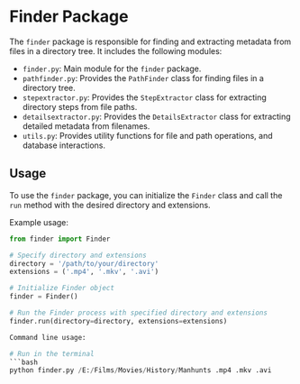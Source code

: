 # Finder Package

The `finder` package is responsible for finding and extracting metadata from files in a directory tree. It includes the following modules:

- `finder.py`: Main module for the `finder` package.
- `pathfinder.py`: Provides the `PathFinder` class for finding files in a directory tree.
- `stepextractor.py`: Provides the `StepExtractor` class for extracting directory steps from file paths.
- `detailsextractor.py`: Provides the `DetailsExtractor` class for extracting detailed metadata from filenames.
- `utils.py`: Provides utility functions for file and path operations, and database interactions.

## Usage

To use the `finder` package, you can initialize the `Finder` class and call the `run` method with the desired directory and extensions.

Example usage:

```python
from finder import Finder

# Specify directory and extensions
directory = '/path/to/your/directory'
extensions = ('.mp4', '.mkv', '.avi')

# Initialize Finder object
finder = Finder()

# Run the Finder process with specified directory and extensions
finder.run(directory=directory, extensions=extensions)

Command line usage:

# Run in the terminal
```bash
python finder.py /E:/Films/Movies/History/Manhunts .mp4 .mkv .avi

```
